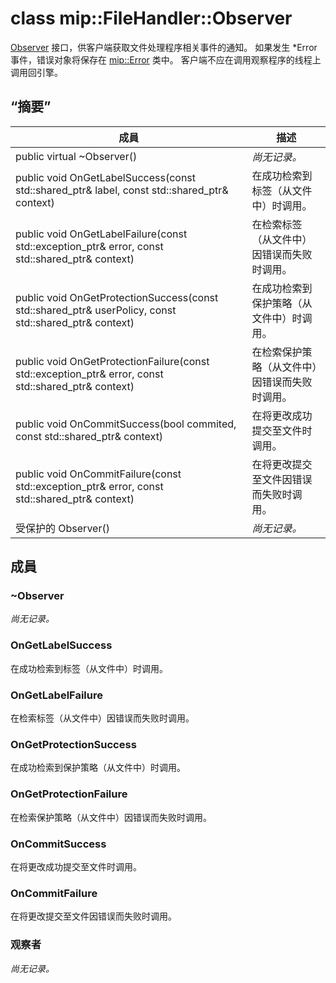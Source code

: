 # <a name="class-mipfilehandlerobserver"></a>class mip::FileHandler::Observer 
[Observer](class_mip_filehandler_observer.md) 接口，供客户端获取文件处理程序相关事件的通知。
如果发生 *Error 事件，错误对象将保存在 [mip::Error](class_mip_error.md) 类中。 客户端不应在调用观察程序的线程上调用回引擎。
  
## <a name="summary"></a>“摘要”
 成員                        | 描述                                
--------------------------------|---------------------------------------------
 public virtual ~Observer()  | _尚无记录。_
public void OnGetLabelSuccess(const std::shared_ptr<ContentLabel>& label, const std::shared_ptr<void>& context)  |  在成功检索到标签（从文件中）时调用。
public void OnGetLabelFailure(const std::exception_ptr& error, const std::shared_ptr<void>& context)  |  在检索标签（从文件中）因错误而失败时调用。
public void OnGetProtectionSuccess(const std::shared_ptr<UserPolicy>& userPolicy, const std::shared_ptr<void>& context)  |  在成功检索到保护策略（从文件中）时调用。
public void OnGetProtectionFailure(const std::exception_ptr& error, const std::shared_ptr<void>& context)  |  在检索保护策略（从文件中）因错误而失败时调用。
public void OnCommitSuccess(bool commited, const std::shared_ptr<void>& context)  |  在将更改成功提交至文件时调用。
public void OnCommitFailure(const std::exception_ptr& error, const std::shared_ptr<void>& context)  |  在将更改提交至文件因错误而失败时调用。
 受保护的 Observer()  | _尚无记录。_
  
## <a name="members"></a>成員
  
### <a name="observer"></a>~Observer
_尚无记录。_

  
### <a name="ongetlabelsuccess"></a>OnGetLabelSuccess
在成功检索到标签（从文件中）时调用。
  
### <a name="ongetlabelfailure"></a>OnGetLabelFailure
在检索标签（从文件中）因错误而失败时调用。
  
### <a name="ongetprotectionsuccess"></a>OnGetProtectionSuccess
在成功检索到保护策略（从文件中）时调用。
  
### <a name="ongetprotectionfailure"></a>OnGetProtectionFailure
在检索保护策略（从文件中）因错误而失败时调用。
  
### <a name="oncommitsuccess"></a>OnCommitSuccess
在将更改成功提交至文件时调用。
  
### <a name="oncommitfailure"></a>OnCommitFailure
在将更改提交至文件因错误而失败时调用。
  
### <a name="observer"></a>观察者
_尚无记录。_
